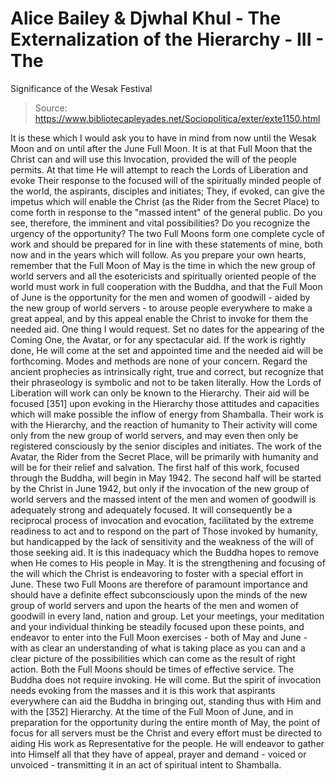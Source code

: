 # Alice Bailey & Djwhal Khul - The Externalization of the Hierarchy - III - The
Significance of the Wesak Festival

> Source: https://www.bibliotecapleyades.net/Sociopolitica/exter/exte1150.html

It is these which I would ask you to have in mind from now until the Wesak Moon and on until after the June Full Moon. It is at that Full Moon that the Christ can and will use this Invocation, provided the will of the people permits. At that time He will attempt to reach the Lords of Liberation and evoke Their response to the focused will of the spiritually minded people of the world, the aspirants, disciples and initiates; They, if evoked, can give the impetus which will enable the Christ (as the Rider from the Secret Place) to come forth in response to the "massed intent" of the general public.
Do you see, therefore, the imminent and vital possibilities? Do you recognize the urgency of the opportunity? The two Full Moons form one complete cycle of work and should be prepared for in line with these statements of mine, both now and in the years which will follow. As you prepare your own hearts, remember that the Full Moon of May is the time in which the new group of world servers and all the esotericists and spiritually oriented people of the world must work in full cooperation with the Buddha, and that the Full Moon of June is the opportunity for the men and women of goodwill - aided by the new group of world servers - to arouse people everywhere to make a great appeal, and by this appeal enable the Christ to invoke for them the needed aid.
One thing I would request. Set no dates for the appearing of the Coming One, the Avatar, or for any spectacular aid. If the work is rightly done, He will come at the set and appointed time and the needed aid will be forthcoming. Modes and methods are none of your concern. Regard the ancient prophecies as intrinsically right, true and correct, but recognize that their phraseology is symbolic and not to be taken literally. How the Lords of Liberation will work can only be known to the Hierarchy. Their aid will be focused [351] upon evoking in the Hierarchy those attitudes and capacities which will make possible the inflow of energy from Shamballa. Their work is with the Hierarchy, and the reaction of humanity to Their activity will come only from the new group of world servers, and may even then only be registered consciously by the senior disciples and initiates.
The work of the Avatar, the Rider from the Secret Place, will be primarily with humanity and will be for their relief and salvation.
The first half of this work, focused through the Buddha, will begin in May 1942. The second half will be started by the Christ in June 1942, but only if the invocation of the new group of world servers and the massed intent of the men and women of goodwill is adequately strong and adequately focused. It will consequently be a reciprocal process of invocation and evocation, facilitated by the extreme readiness to act and to respond on the part of Those invoked by humanity, but handicapped by the lack of sensitivity and the weakness of the will of those seeking aid. It is this inadequacy which the Buddha hopes to remove when He comes to His people in May. It is the strengthening and focusing of the will which the Christ is endeavoring to foster with a special effort in June.
These two Full Moons are therefore of paramount importance and should have a definite effect subconsciously upon the minds of the new group of world servers and upon the hearts of the men and women of goodwill in every land, nation and group. Let your meetings, your meditation and your individual thinking be steadily focused upon these points, and endeavor to enter into the Full Moon exercises - both of May and June - with as clear an understanding of what is taking place as you can and a clear picture of the possibilities which can come as the result of right action. Both the Full Moons should be times of effective service. The Buddha does not require invoking. He will come. But the spirit of invocation needs evoking from the masses and it is this work that aspirants everywhere can aid the Buddha in bringing out, standing thus with Him and with the [352] Hierarchy. At the time of the Full Moon of June, and in preparation for the opportunity during the entire month of May, the point of focus for all servers must be the Christ and every effort must be directed to aiding His work as Representative for the people. He will endeavor to gather into Himself all that they have of appeal, prayer and demand - voiced or unvoiced - transmitting it in an act of spiritual intent to Shamballa.
